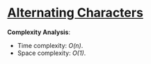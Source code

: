 # [Alternating Characters](https://www.hackerrank.com/challenges/alternating-characters)

__Complexity Analysis__:
* Time complexity: _O(n)_.
* Space complexity: _O(1)_.

